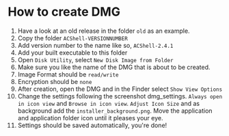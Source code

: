# How to create DMG

1. Have a look at an old release in the folder `old` as an example.
2. Copy the folder `ACShell-VERSIONNUMBER`
3. Add version number to the name like so, `ACShell-2.4.1`
4. Add your built executable to this folder
5. Open `Disk Utility`, select `New Disk Image from Folder`
6. Make sure you like the name of the DMG that is about to be created.
7. Image Format should be `read/write`
8. Encryption should be `none`
9. After creation, open the DMG and in the Finder select `Show View Options`
10. Change the settings following the screenshot dmg_settings. `Always open in icon view` and `Browse in icon view`. `Adjust Icon Size` and as background add the `installer_background.png`. Move the application and application folder icon until it pleases your eye.
11. Settings should be saved automatically, you're done!